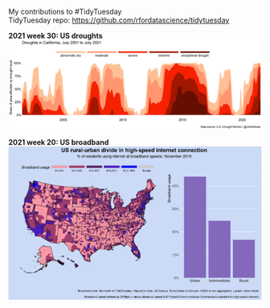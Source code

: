 My contributions to #TidyTuesday  
TidyTuesday repo: https://github.com/rfordatascience/tidytuesday

**2021 week 30: US droughts**
![./2021/2021-07-22-droughts/2021-07-22-streamplot.png](https://github.com/JolienNoels/tidytuesday/blob/main/2021/2021-07-22-droughts/2021-07-22-streamplot.png)

**2021 week 20: US broadband**
![./2021/2021-07-22-droughts/2021-07-22-streamplot.png](https://github.com/JolienNoels/tidytuesday/blob/main/2021/2021-05-11-broadband/2021-05-11-broadband.png)